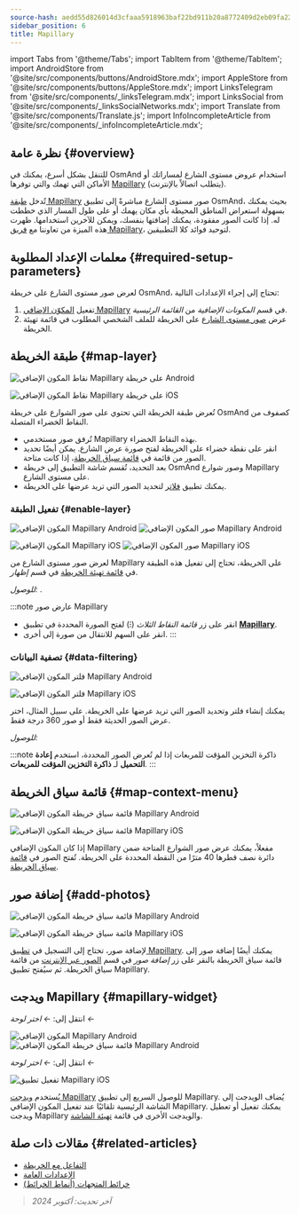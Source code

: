 ```yaml
---
source-hash: aedd55d826014d3cfaaa5918963baf22bd911b20a8772409d2eb09fa220d9c67
sidebar_position: 6
title: Mapillary
---
```

import Tabs from '@theme/Tabs';
import TabItem from '@theme/TabItem';
import AndroidStore from '@site/src/components/buttons/AndroidStore.mdx';
import AppleStore from '@site/src/components/buttons/AppleStore.mdx';
import LinksTelegram from '@site/src/components/_linksTelegram.mdx';
import LinksSocial from '@site/src/components/_linksSocialNetworks.mdx';
import Translate from '@site/src/components/Translate.js';
import InfoIncompleteArticle from '@site/src/components/_infoIncompleteArticle.mdx';

## نظرة عامة {#overview}

للتنقل بشكل أسرع، يمكنك في OsmAnd استخدام عروض مستوى الشارع لمساراتك أو الأماكن التي تهمك والتي توفرها [Mapillary](https://www.mapillary.com/) (يتطلب اتصالاً بالإنترنت).

تُدخل [طبقة Mapillary](https://www.mapillary.com/) صور مستوى الشارع مباشرةً إلى تطبيق OsmAnd، بحيث يمكنك بسهولة استعراض المناطق المحيطة بأي مكان يهمك أو على طول المسار الذي خططت له. إذا كانت الصور مفقودة، يمكنك إضافتها بنفسك، ويمكن للآخرين استخدامها. ظهرت هذه الميزة من تعاوننا مع [فريق Mapillary](https://www.mapillary.com/about)، لتوحيد فوائد كلا التطبيقين.

## معلمات الإعداد المطلوبة {#required-setup-parameters}

لعرض صور مستوى الشارع على خريطة OsmAnd، تحتاج إلى إجراء الإعدادات التالية:

1. تفعيل [المكوّن الإضافي Mapillary](../plugins/#enable--disable) في قسم *المكونات الإضافية* من *القائمة الرئيسية*.
2. عرض [صور مستوى الشارع](#enable-layer) على الخريطة للملف الشخصي المطلوب في قائمة تهيئة الخريطة.

## طبقة الخريطة {#map-layer}

<Tabs groupId="operating-systems" queryString="current-os">

<TabItem value="android" label="Android">

![نقاط المكون الإضافي Mapillary على خريطة Android](@site/static/img/plugins/mapillary/mapillary_plugin_points_android.png)

</TabItem>

<TabItem value="ios" label="iOS">

![نقاط المكون الإضافي Mapillary على خريطة iOS](@site/static/img/plugins/mapillary/mapillary_plugin_points_ios.png)

</TabItem>

</Tabs>

تُعرض طبقة الخريطة التي تحتوي على صور الشوارع على خريطة OsmAnd كصفوف من النقاط الخضراء المتصلة.

- تُرفق صور مستخدمي Mapillary بهذه النقاط الخضراء.
- انقر على نقطة خضراء على الخريطة لفتح صورة عرض الشارع. يمكن أيضًا تحديد الصور من قائمة في [قائمة سياق الخريطة](#map-context-menu)، إذا كانت متاحة.
- بعد التحديد، تُقسم شاشة التطبيق إلى خريطة OsmAnd وصور شوارع Mapillary على مستوى الشارع.
- يمكنك تطبيق [فلاتر](#data-filtering) لتحديد الصور التي تريد عرضها على الخريطة.

### تفعيل الطبقة {#enable-layer}

<Tabs groupId="operating-systems" queryString="current-os">

<TabItem value="android" label="Android">

![المكون الإضافي Mapillary Android](@site/static/img/plugins/mapillary/mapilary_enable_layer_1_andr.png) ![صور المكون الإضافي Mapillary Android](@site/static/img/plugins/mapillary/mapilary_enable_layer_2_andr.png)

</TabItem>

<TabItem value="ios" label="iOS">

![المكون الإضافي Mapillary iOS](@site/static/img/plugins/mapillary/Mapilary_street_level_imagery_ios.png) ![صور المكون الإضافي Mapillary iOS](@site/static/img/plugins/mapillary/mapillary_plugin_images_ios.png)

</TabItem>

</Tabs>

لعرض صور مستوى الشارع من Mapillary على الخريطة، تحتاج إلى تفعيل هذه الطبقة في [قائمة تهيئة الخريطة](../map/configure-map-menu.md) في قسم *إظهار*.

*للوصول: <Translate ids="shared_string_menu,configure_map,street_level_imagery"/>*.

:::note عارض صور Mapillary

- انقر على زر *قائمة النقاط الثلاث* (&#8285;) لفتح الصورة المحددة في تطبيق [**Mapillary**](https://www.mapillary.com/mobile-apps).
- انقر على السهم للانتقال من صورة إلى أخرى.
:::

### تصفية البيانات {#data-filtering}

<Tabs groupId="operating-systems" queryString="current-os">

<TabItem value="android" label="Android">

![فلتر المكون الإضافي Mapillary Android](@site/static/img/plugins/mapillary/mapillary_config_map_filter_andr.png)

</TabItem>

<TabItem value="ios" label="iOS">

![فلتر المكون الإضافي Mapillary iOS](@site/static/img/plugins/mapillary/mapillary_plugin_filter_ios.png)

</TabItem>

</Tabs>

يمكنك إنشاء فلتر وتحديد الصور التي تريد عرضها على الخريطة. على سبيل المثال، اختر عرض الصور الحديثة فقط أو صور 360 درجة فقط.

*للوصول: <Translate ids="shared_string_menu,configure_map,street_level_imagery"/>*

:::note ذاكرة التخزين المؤقت للمربعات
إذا لم تُعرض الصور المحددة، استخدم **إعادة التحميل** لـ **ذاكرة التخزين المؤقت للمربعات**.
:::

## قائمة سياق الخريطة {#map-context-menu}

<Tabs groupId="operating-systems" queryString="current-os">

<TabItem value="android" label="Android">

![قائمة سياق خريطة المكون الإضافي Mapillary Android](@site/static/img/plugins/mapillary/mapillary_plugin_context_menu_android.png)

</TabItem>

<TabItem value="ios" label="iOS">

![قائمة سياق خريطة المكون الإضافي Mapillary iOS](@site/static/img/plugins/mapillary/mapillary_plugin_context_menu_ios.png)

</TabItem>

</Tabs>

إذا كان المكون الإضافي Mapillary مفعلاً، يمكنك عرض صور الشوارع المتاحة ضمن دائرة نصف قطرها 40 مترًا من النقطة المحددة على الخريطة. تُفتح الصور في [قائمة سياق الخريطة](../map/map-context-menu.md#online-photos).

## إضافة صور {#add-photos}

<Tabs groupId="operating-systems" queryString="current-os">

<TabItem value="android" label="Android">

![قائمة سياق خريطة المكون الإضافي Mapillary Android](@site/static/img/plugins/mapillary/mapillary_add_photos_andr.png)

</TabItem>

<TabItem value="ios" label="iOS">

![قائمة سياق خريطة المكون الإضافي Mapillary iOS](@site/static/img/plugins/mapillary/mapillary_add_photos_ios.png)

</TabItem>

</Tabs>

لإضافة صور، تحتاج إلى التسجيل في [تطبيق Mapillary](https://www.mapillary.com/mobile-apps). يمكنك أيضًا إضافة صور إلى قائمة سياق الخريطة بالنقر على زر *إضافة صور* في قسم [الصور عبر الإنترنت](../map/map-context-menu.md#online-photos) من قائمة سياق الخريطة. ثم سيُفتح تطبيق Mapillary.

## ويدجت Mapillary {#mapillary-widget}

<Tabs groupId="operating-systems" queryString="current-os">

<TabItem value="android" label="Android">

انتقل إلى: *<Translate android="true" ids="shared_string_menu,map_widget_config,shared_string_widgets"/> ← اختر لوحة ← <Translate android="true" ids="mapillary"/>*

![المكون الإضافي Mapillary Android](@site/static/img/plugins/mapillary/mapillary_widget_1_andr.png) ![قائمة سياق خريطة المكون الإضافي Mapillary Android](@site/static/img/plugins/mapillary/mapillary_widget_2_andr.png)

</TabItem>

<TabItem value="ios" label="iOS">

انتقل إلى: *<Translate ios="true" ids="shared_string_menu,layer_map_appearance,shared_string_widgets"/> ← اختر لوحة ← <Translate ios="true" ids="mapillary"/>*

![تفعيل تطبيق Mapillary iOS](@site/static/img/plugins/mapillary/mapillary_app_activation_ios.png)

</TabItem>

</Tabs>

يُستخدم [ويدجت Mapillary](../widgets/info-widgets.md#mapillary-widget) للوصول السريع إلى تطبيق Mapillary. يُضاف الويدجت إلى الشاشة الرئيسية تلقائيًا عند تفعيل المكون الإضافي Mapillary. يمكنك تفعيل أو تعطيل ويدجت Mapillary والويدجت الأخرى في قائمة [تهيئة الشاشة](../widgets/configure-screen.md).

## مقالات ذات صلة {#related-articles}

- [التفاعل مع الخريطة](../../user/map/interact-with-map.md)
- [الإعدادات العامة](../../user/personal/global-settings.md)
- [خرائط المتجهات (أنماط الخرائط)](../../user/map/vector-maps.md)

> *آخر تحديث: أكتوبر 2024*